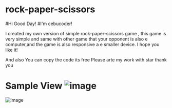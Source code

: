# rock-paper-scissors
#Hi Good Day!
#I'm cebucoder!

I created my own version of simple rock-paper-scissors game , this game is very simple and same with other game that your opponent is also e computer,and the game is also responsive a e smaller device. 
I hope you like it!

And also You can copy the code its free
Please arte my work with star thank you

Sample View
![image](https://user-images.githubusercontent.com/55612034/215938998-6ea7070a-7ac4-4335-8266-73dfbcce2a66.png)
============================================================
![image](https://user-images.githubusercontent.com/55612034/215939189-bd3c950c-593f-4b90-84cf-1d17203d70bd.png)

